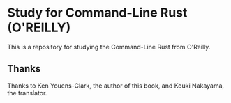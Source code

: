 # Study for Command-Line Rust (O'REILLY)

This is a repository for studying the Command-Line Rust from O'Reilly.

## Thanks

Thanks to Ken Youens-Clark, the author of this book, and Kouki Nakayama, the translator.
